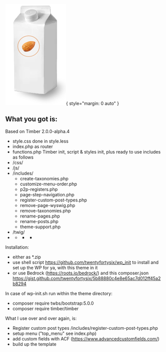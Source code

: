 ![Screenshot](almond-milk.png){ style="margin: 0 auto" }

## What you got is:

Based on Timber 2.0.0-alpha.4

- style.css done in style.less
- index.php as router
- functions.php Timber init, script & styles init, plus ready to use includes as follows
- /css/ 
- /js/ 
- /includes/
  - create-taxonomies.php
  - customize-menu-order.php
  - p2p-registers.php
  - page-step-navigation.php
  - register-custom-post-types.php
  - remove-page-wyswig.php
  - remove-taxonomies.php
  - rename-pages.php
  - rename-posts.php
  - theme-support.php
- /twig/
- - - *

Installation:
- either as *.zip
- use shell script https://github.com/twentyfortysix/wp_init to install and set up the WP for ya, with this theme in it
- or use Bedrock (https://roots.io/bedrock/) and this composer.json https://gist.github.com/twentyfortysix/5b88880c4e8e65ac7d012ff45a2b8294

In case of wp-init.sh run within the theme directory:
- composer require twbs/bootstrap:5.0.0
- composer require timber/timber

What I use over and over again, is:
- Register custom post types /includes/register-custom-post-types.php
- setup menu ("top_menu" see index.php)
- add custom fields with ACF (https://www.advancedcustomfields.com/)
- build up the template
